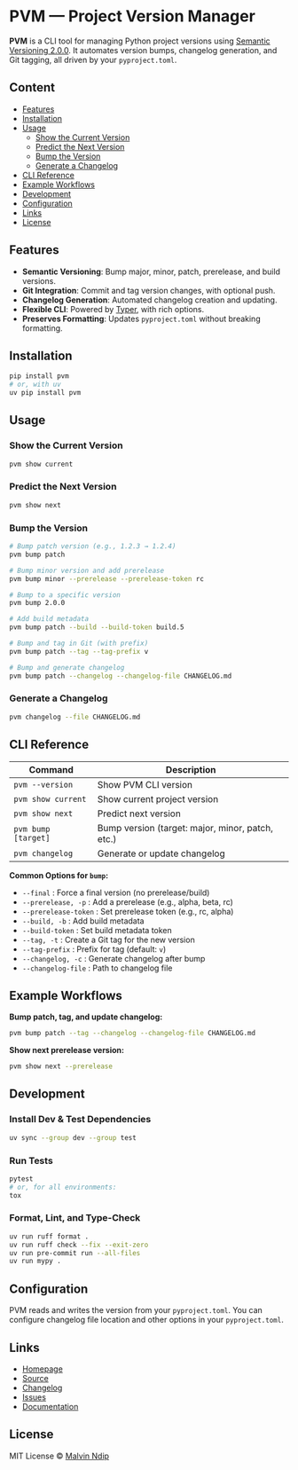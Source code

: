 # PVM — Project Version Manager

**PVM** is a CLI tool for managing Python project versions using [Semantic Versioning 2.0.0](https://semver.org/). It automates version bumps, changelog generation, and Git tagging, all driven by your `pyproject.toml`.

## Content
- [Features](#features)
- [Installation](#installation)
- [Usage](#usage)
  - [Show the Current Version](#show-the-current-version)
  - [Predict the Next Version](#predict-the-next-version)
  - [Bump the Version](#bump-the-version)
  - [Generate a Changelog](#generate-a-changelog)
- [CLI Reference](#cli-reference)
- [Example Workflows](#example-workflows)
- [Development](#development)
- [Configuration](#configuration)
- [Links](#links)
- [License](#license)


## Features

- **Semantic Versioning**: Bump major, minor, patch, prerelease, and build versions.
- **Git Integration**: Commit and tag version changes, with optional push.
- **Changelog Generation**: Automated changelog creation and updating.
- **Flexible CLI**: Powered by [Typer](https://typer.tiangolo.com/), with rich options.
- **Preserves Formatting**: Updates `pyproject.toml` without breaking formatting.


## Installation

```bash
pip install pvm
# or, with uv
uv pip install pvm
```

## Usage

### Show the Current Version

```bash
pvm show current
```

### Predict the Next Version

```bash
pvm show next
```

### Bump the Version

```bash
# Bump patch version (e.g., 1.2.3 → 1.2.4)
pvm bump patch

# Bump minor version and add prerelease
pvm bump minor --prerelease --prerelease-token rc

# Bump to a specific version
pvm bump 2.0.0

# Add build metadata
pvm bump patch --build --build-token build.5

# Bump and tag in Git (with prefix)
pvm bump patch --tag --tag-prefix v

# Bump and generate changelog
pvm bump patch --changelog --changelog-file CHANGELOG.md
```

### Generate a Changelog

```bash
pvm changelog --file CHANGELOG.md
```


## CLI Reference

| Command                  | Description                                      |
|--------------------------|--------------------------------------------------|
| `pvm --version`          | Show PVM CLI version                             |
| `pvm show current`       | Show current project version                     |
| `pvm show next`          | Predict next version                             |
| `pvm bump [target]`      | Bump version (target: major, minor, patch, etc.) |
| `pvm changelog`          | Generate or update changelog                     |

**Common Options for `bump`:**

- `--final`                 : Force a final version (no prerelease/build)
- `--prerelease, -p`        : Add a prerelease (e.g., alpha, beta, rc)
- `--prerelease-token`      : Set prerelease token (e.g., rc, alpha)
- `--build, -b`             : Add build metadata
- `--build-token`           : Set build metadata token
- `--tag, -t`               : Create a Git tag for the new version
- `--tag-prefix`            : Prefix for tag (default: `v`)
- `--changelog, -c`         : Generate changelog after bump
- `--changelog-file`        : Path to changelog file


## Example Workflows

**Bump patch, tag, and update changelog:**

```bash
pvm bump patch --tag --changelog --changelog-file CHANGELOG.md
```

**Show next prerelease version:**

```bash
pvm show next --prerelease
```


## Development

### Install Dev & Test Dependencies

```bash
uv sync --group dev --group test
```

### Run Tests

```bash
pytest
# or, for all environments:
tox
```

### Format, Lint, and Type-Check

```bash
uv run ruff format .
uv run ruff check --fix --exit-zero
uv run pre-commit run --all-files
uv run mypy .
```

## Configuration

PVM reads and writes the version from your `pyproject.toml`.
You can configure changelog file location and other options in your `pyproject.toml`.


## Links

- [Homepage](https://github.com/dazzymlv/pvm)
- [Source](https://github.com/dazzymlv/pvm.git)
- [Changelog](https://github.com/dazzymlv/pvm/CHANGELOG.md)
- [Issues](https://github.com/dazzymlv/pvm/issues)
- [Documentation](https://github.com/dazzymlv/pvm/README.md)


## License

MIT License © [Malvin Ndip](https://github.com/dazzymlv)

